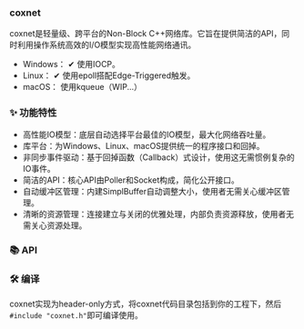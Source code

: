 ### coxnet
coxnet是轻量级、跨平台的Non-Block C++网络库。它旨在提供简洁的API，同时利用操作系统高效的I/O模型实现高性能网络通讯。

* Windows： &#10004; 使用IOCP。
* Linux：   &#10004; 使用epoll搭配Edge-Triggered触发。
* macOS：   使用kqueue（WIP...）

### ✨ 功能特性
* 高性能IO模型：底层自动选择平台最佳的IO模型，最大化网络吞吐量。
* 库平台：为Windows、Linux、macOS提供统一的程序接口和回掉。
* 非同步事件驱动：基于回掉函数（Callback）式设计，使用这无需惯例复杂的IO事件。
* 简洁的API：核心API由Poller和Socket构成，简化公开接口。
* 自动缓冲区管理：内建SimplBuffer自动调整大小，使用者无需关心缓冲区管理。
* 清晰的资源管理：连接建立与关闭的优雅处理，内部负责资源释放，使用者无需关心资源处理。

### 📚 API

### 🛠️ 编译
coxnet实现为header-only方式，将coxnet代码目录包括到你的工程下，然后`#include "coxnet.h"`即可编译使用。